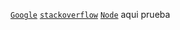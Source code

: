 [`Google`](www.google.com)
[`stackoverflow`](https://stackoverflow.com/questions/43892252/how-do-i-restrict-my-last-character-using-regex)
[`Node`](https://nodejs.org/en/)
aqui prueba